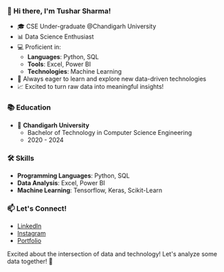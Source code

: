 ### 👋 Hi there, I'm Tushar Sharma!

- 🎓 CSE Under-graduate @Chandigarh University
- 📊 Data Science Enthusiast
- 💻 Proficient in:
  - **Languages**: Python, SQL
  - **Tools**: Excel, Power BI
  - **Technologies**: Machine Learning
- 🌱 Always eager to learn and explore new data-driven technologies
- 📈 Excited to turn raw data into meaningful insights!

### 📚 Education

- 🏫 **Chandigarh University**
  - Bachelor of Technology in Computer Science Engineering
  - 2020 - 2024

### 🛠️ Skills

- **Programming Languages**: Python, SQL
- **Data Analysis**: Excel, Power BI
- **Machine Learning**: Tensorflow, Keras, Scikit-Learn

### 📫 Let's Connect!

- [LinkedIn]((https://www.linkedin.com/in/sharma-tushar11))
- [Instagram]((https://www.instagram.com/tushar_sharma_2311/))
- [Portfolio]((https://tusharsharma2311.github.io/TusharPortfolio.github.io))


Excited about the intersection of data and technology! Let's analyze some data together! 🚀


<!--
**tusharsharma2311/tusharsharma2311** is a ✨ _special_ ✨ repository because its `README.md` (this file) appears on your GitHub profile.

Here are some ideas to get you started:

- 🔭 I’m currently working on ...
- 🌱 I’m currently learning ...
- 👯 I’m looking to collaborate on ...
- 🤔 I’m looking for help with ...
- 💬 Ask me about ...
- 📫 How to reach me: ...
- 😄 Pronouns: ...
- ⚡ Fun fact: ...
-->
